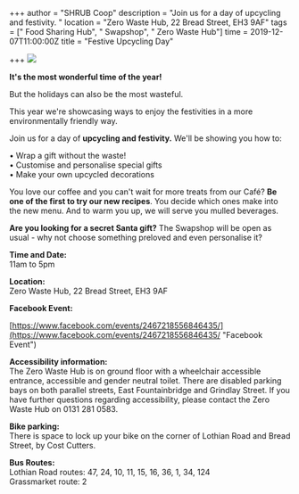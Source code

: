 +++
author = "SHRUB Coop"
description = "Join us for a day of upcycling and festivity. "
location = "Zero Waste Hub, 22 Bread Street, EH3 9AF"
tags = [" Food Sharing Hub", " Swapshop", " Zero Waste Hub"]
time = 2019-12-07T11:00:00Z
title = "Festive Upcycling Day"

+++
![](https://res.cloudinary.com/shrub-co-op/image/upload/v1575194098/shrubcoop.org/media/74587146_3768513466507579_6719750254721236992_o_gz3f4d.jpg)

**It's the most wonderful time of the year!**  
  
But the holidays can also be the most wasteful.  
  
This year we're showcasing ways to enjoy the festivities in a more environmentally friendly way.  
  
Join us for a day of **upcycling and festivity.** We'll be showing you how to:  
  
 • Wrap a gift without the waste!  
 • Customise and personalise special gifts  
 • Make your own upcycled decorations  
  
You love our coffee and you can't wait for more treats from our Café? **Be one of the first to try our new recipes**. You decide which ones make into the new menu. And to warm you up, we will serve you mulled beverages.  
  
**Are you looking for a secret Santa gift?** The Swapshop will be open as usual - why not choose something preloved and even personalise it?  
  
**Time and Date:**  
11am to 5pm  
  
**Location:**  
Zero Waste Hub, 22 Bread Street, EH3 9AF

**Facebook Event:**

[https://www.facebook.com/events/2467218556846435/](https://www.facebook.com/events/2467218556846435/ "Facebook Event")

  
**Accessibility information:**  
The Zero Waste Hub is on ground floor with a wheelchair accessible entrance, accessible and gender neutral toilet. There are disabled parking bays on both parallel streets, East Fountainbridge and Grindlay Street. If you have further questions regarding accessibility, please contact the Zero Waste Hub on 0131 281 0583.  
  
**Bike parking:**  
There is space to lock up your bike on the corner of Lothian Road and Bread Street, by Cost Cutters.  
  
**Bus Routes:**  
Lothian Road routes: 47, 24, 10, 11, 15, 16, 36, 1, 34, 124  
Grassmarket route: 2